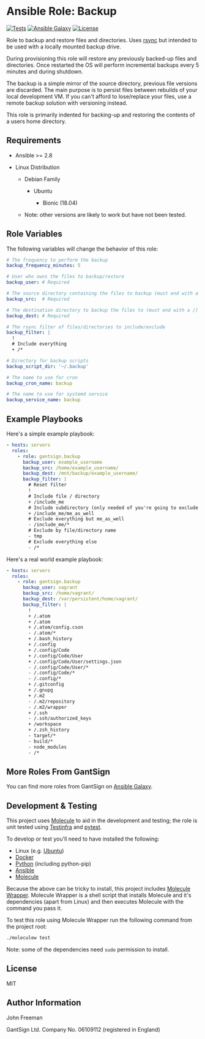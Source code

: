 Ansible Role: Backup
====================

[![Tests](https://github.com/gantsign/ansible_role_backup/workflows/Tests/badge.svg)](https://github.com/gantsign/ansible_role_backup/actions?query=workflow%3ATests)
[![Ansible Galaxy](https://img.shields.io/badge/ansible--galaxy-gantsign.backup-blue.svg)](https://galaxy.ansible.com/gantsign/backup)
[![License](https://img.shields.io/badge/license-MIT-blue.svg)](https://raw.githubusercontent.com/gantsign/ansible_role_backup/master/LICENSE)

Role to backup and restore files and directories. Uses
[rsync](https://rsync.samba.org/) but intended to be used with a locally
mounted backup drive.

During provisioning this role will restore any previously backed-up files and
directories. Once restarted the OS will perform incremental backups every 5
minutes and during shutdown.

The backup is a simple mirror of the source directory, previous file versions
are discarded. The main purpose is to persist files between rebuilds of your
local development VM. If you can't afford to lose/replace your files, use a
remote backup solution with versioning instead.

This role is primarily indented for backing-up and restoring the contents of a
users home directory.

Requirements
------------

* Ansible >= 2.8

* Linux Distribution

    * Debian Family

        * Ubuntu

            * Bionic (18.04)

    * Note: other versions are likely to work but have not been tested.

Role Variables
--------------

The following variables will change the behavior of this role:

```yaml
# The frequency to perform the backup
backup_frequency_minutes: 5

# User who owns the files to backup/restore
backup_user: # Required

# The source directory containing the files to backup (must end with a /)
backup_src:  # Required

# The destination directory to backup the files to (must end with a /)
backup_dest: # Required

# The rsync filter of files/directories to include/exclude
backup_filter: |
  !
  # Include everything
  + /*

# Directory for backup scripts
backup_script_dir: '~/.backup'

# The name to use for cron
backup_cron_name: backup

# The name to use for systemd service
backup_service_name: backup
```

Example Playbooks
-----------------

Here's a simple example playbook:


```yaml
- hosts: servers
  roles:
    - role: gantsign.backup
      backup_user: example_username
      backup_src: /home/example_username/
      backup_dest: /mnt/backup/example_username/
      backup_filter: |
        # Reset filter
        !
        # Include file / directory
        + /include_me
        # Include subdirectory (only needed of you're going to exclude other sub-directories)
        + /include_me/me_as_well
        # Exclude everything but me_as_well
        - /include_me/*
        # Exclude by file/directory name
        - tmp
        # Exclude everything else
        - /*
```

Here's a real world example playbook:

```yaml
- hosts: servers
  roles:
    - role: gantsign.backup
      backup_user: vagrant
      backup_src: /home/vagrant/
      backup_dest: /var/persistent/home/vagrant/
      backup_filter: |
        !
        + /.atom
        + /.atom
        + /.atom/config.cson
        - /.atom/*
        + /.bash_history
        + /.config
        + /.config/Code
        + /.config/Code/User
        + /.config/Code/User/settings.json
        - /.config/Code/User/*
        - /.config/Code/*
        - /.config/*
        + /.gitconfig
        + /.gnupg
        + /.m2
        - /.m2/repository
        - /.m2/wrapper
        + /.ssh
        - /.ssh/authorized_keys
        + /workspace
        + /.zsh_history
        - target/*
        - build/*
        - node_modules
        - /*
```


More Roles From GantSign
------------------------

You can find more roles from GantSign on
[Ansible Galaxy](https://galaxy.ansible.com/gantsign).

Development & Testing
---------------------

This project uses [Molecule](http://molecule.readthedocs.io/) to aid in the
development and testing; the role is unit tested using
[Testinfra](http://testinfra.readthedocs.io/) and
[pytest](http://docs.pytest.org/).

To develop or test you'll need to have installed the following:

* Linux (e.g. [Ubuntu](http://www.ubuntu.com/))
* [Docker](https://www.docker.com/)
* [Python](https://www.python.org/) (including python-pip)
* [Ansible](https://www.ansible.com/)
* [Molecule](http://molecule.readthedocs.io/)

Because the above can be tricky to install, this project includes
[Molecule Wrapper](https://github.com/gantsign/molecule-wrapper). Molecule
Wrapper is a shell script that installs Molecule and it's dependencies (apart
from Linux) and then executes Molecule with the command you pass it.

To test this role using Molecule Wrapper run the following command from the
project root:

```bash
./moleculew test
```

Note: some of the dependencies need `sudo` permission to install.

License
-------

MIT

Author Information
------------------

John Freeman

GantSign Ltd.
Company No. 06109112 (registered in England)
